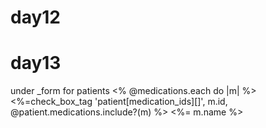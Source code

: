 # day12
# day13
under _form for patients 
		<% @medications.each do |m| %>
		<%=check_box_tag 'patient[medication_ids][]', m.id, @patient.medications.include?(m) %>
		<%= m.name %>